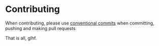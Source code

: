 # Contributing

When contributing, please use [conventional commits](https://www.conventionalcommits.org/en/v1.0.0/) when committing, pushing and making pull requests

That is all, glhf.
